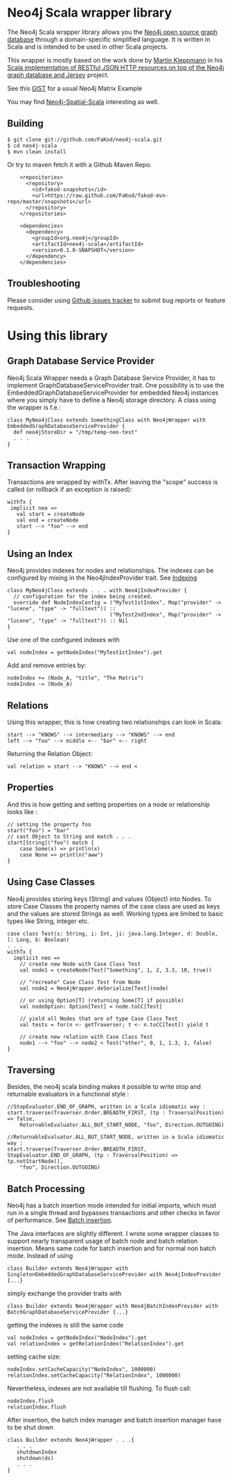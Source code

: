 Neo4j Scala wrapper library
=======================

The Neo4j Scala wrapper library allows you the [Neo4j open source graph database](http://neo4j.org/) through a
domain-specific simplified language. It is written in Scala and is intended
to be used in other Scala projects.

This wrapper is mostly based on the work done by [Martin Kleppmann](http://twitter.com/martinkl) in his [Scala implementation of RESTful JSON HTTP resources on top of the Neo4j graph database and Jersey](http://github.com/ept/neo4j-resources) project.



See this [GIST](https://gist.github.com/1331556) for a usual Neo4j Matrix Example

You may find [Neo4j-Spatial-Scala](http://github.com/FaKod/neo4j-spatial-scala) interesting as well.


Building
--------

    $ git clone git://github.com/FaKod/neo4j-scala.git
    $ cd neo4j-scala
    $ mvn clean install

Or try to maven fetch it with a Github Maven Repo:

	    <repositories>
	      <repository>
	        <id>fakod-snapshots</id>
	        <url>https://raw.github.com/FaKod/fakod-mvn-repo/master/snapshots</url>
	      </repository>
	    </repositories>

	    <dependencies>
	      <dependency>
	        <groupId>org.neo4j</groupId>
	        <artifactId>neo4j-scala</artifactId>
	        <version>0.1.0-SNAPSHOT</version>
	      </dependency>
	    </dependencies>

Troubleshooting
---------------

Please consider using [Github issues tracker](http://github.com/fakod/neo4j-scala/issues) to submit bug reports or feature requests.


Using this library
==================

Graph Database Service Provider
------------------------------
Neo4j Scala Wrapper needs a Graph Database Service Provider, it has to implement GraphDatabaseServiceProvider trait.
One possibility is to use the EmbeddedGraphDatabaseServiceProvider for embedded Neo4j instances where you simply have to define a Neo4j storage directory.
A class using the wrapper is f.e.:

    class MyNeo4jClass extends SomethingClass with Neo4jWrapper with EmbeddedGraphDatabaseServiceProvider {
      def neo4jStoreDir = "/tmp/temp-neo-test"
      . . .
    }

Transaction Wrapping
--------------------
Transactions are wrapped by withTx. After leaving the "scope" success is called (or rollback if an exception is raised):

    withTx {
     implicit neo =>
       val start = createNode
       val end = createNode
       start --> "foo" --> end
    }

Using an Index
---------------------
Neo4j provides indexes for nodes and relationships. The indexes can be configured by mixing in the Neo4jIndexProvider trait. See [Indexing](http://docs.neo4j.org/chunked/stable/indexing.html)

    class MyNeo4jClass extends . . . with Neo4jIndexProvider {
      // configuration for the index being created.
      override def NodeIndexConfig = ("MyTest1stIndex", Map("provider" -> "lucene", "type" -> "fulltext")) ::
                                     ("MyTest2ndIndex", Map("provider" -> "lucene", "type" -> "fulltext")) :: Nil
    }

Use one of the configured indexes with

    val nodeIndex = getNodeIndex("MyTest1stIndex").get

Add and remove entries by:

    nodeIndex += (Node_A, "title", "The Matrix")
    nodeIndex -= (Node_A)

Relations
---------

Using this wrapper, this is how creating two relationships can look in Scala:

    start --> "KNOWS" --> intermediary --> "KNOWS" --> end
    left --> "foo" --> middle <-- "bar" <-- right

Returning the Relation Object:

    val relation = start --> "KNOWS" --> end <

Properties
----------

And this is how getting and setting properties on a node or relationship looks like :

    // setting the property foo
    start("foo") = "bar"
    // cast Object to String and match . . .
    start[String]("foo") match {
    	case Some(x) => println(x)
	    case None => println("aww")
    }

Using Case Classes
------------------
Neo4j provides storing keys (String) and values (Object) into Nodes. To store Case Classes the property names of the case class are used as keys and the values are stored Strings as well. Working types are limited to basic types like String, integer etc.

    case class Test(s: String, i: Int, ji: java.lang.Integer, d: Double, l: Long, b: Boolean)
    . . .
    withTx {
      implicit neo =>
        // create new Node with Case Class Test
        val node1 = createNode(Test("Something", 1, 2, 3.3, 10, true))

        // "recreate" Case Class Test from Node
        val node2 = Neo4jWrapper.deSerialize[Test](node)

        // or using Option[T] (returning Some[T] if possible)
        val nodeOption: Option[Test] = node.toCC[Test]
 
        // yield all Nodes that are of type Case Class Test
		val tests = for(n <- getTraverser; t <- n.toCC[Test]) yield t
		
		// create new relation with Case Class Test
		node1 --> "foo" --> node2 < Test("other", 0, 1, 1.3, 1, false)
    }

Traversing
----------

Besides, the neo4j scala binding makes it possible to write stop and returnable evaluators in a functional style :

    //StopEvaluator.END_OF_GRAPH, written in a Scala idiomatic way :
    start.traverse(Traverser.Order.BREADTH_FIRST, (tp : TraversalPosition) => false, 
		ReturnableEvaluator.ALL_BUT_START_NODE, "foo", Direction.OUTGOING)
    
    //ReturnableEvaluator.ALL_BUT_START_NODE, written in a Scala idiomatic way :
    start.traverse(Traverser.Order.BREADTH_FIRST, StopEvaluator.END_OF_GRAPH, (tp : TraversalPosition) => tp.notStartNode(), 
		"foo", Direction.OUTGOING)

Batch Processing
-----------------
Neo4j has a batch insertion mode intended for initial imports, which must run in a single thread and bypasses transactions and other checks in favor of performance. See [Batch insertion](http://docs.neo4j.org/chunked/milestone/indexing-batchinsert.html).

The Java interfaces are slightly different. I wrote some wrapper classes to support nearly transparent usage of batch node and batch relation insertion. Means same code for batch insertion and for normal non batch mode. Instead of using

    class Builder extends Neo4jWrapper with SingletonEmbeddedGraphDatabaseServiceProvider with Neo4jIndexProvider {...}

simply exchange the provider traits with

    class Builder extends Neo4jWrapper with Neo4jBatchIndexProvider with BatchGraphDatabaseServiceProvider {...}

getting the indexes is still the same code

    val nodeIndex = getNodeIndex("NodeIndex").get
	val relationIndex = getRelationIndex("RelationIndex").get
	
setting cache size:

	nodeIndex.setCacheCapacity("NodeIndex", 1000000)
	relationIndex.setCacheCapacity("RelationIndex", 1000000)
	
Nevertheless, indexes are not available till flushing. To flush call:

    nodeIndex.flush
	relationIndex.flush

After insertion, the batch index manager and batch insertion manager have to be shut down

    class Builder extends Neo4jWrapper . . .{
	   . . .
	   shutdownIndex
	   shutdown(ds)
	   . . .
	}